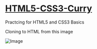 # [HTML5-CSS3-Curry](https://solarsdev.github.io/HTML5-CSS3-Curry/)

Practcing for HTML5 and CSS3 Basics

Cloning to HTML from this image

![Image](https://i.imgur.com/MHTY3iV.jpg)
